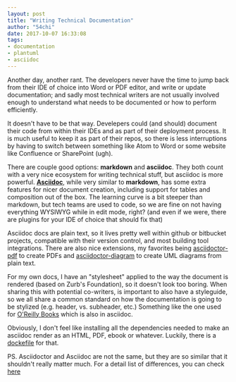 ```yaml
---
layout: post
title: "Writing Technical Documentation"
author: "54chi"
date: 2017-10-07 16:33:08
tags:
- documentation
- plantuml
- asciidoc
---
```


Another day, another rant. The developers never have the time to jump back from their IDE of choice into Word or PDF editor, and write or update documentation; and sadly most technical writers are not usually involved enough to understand what needs to be documented or how to perform efficiently.

It doesn't have to be that way. Develepers could (and should) document their code from within their IDEs and as part of their deployment process. It is much useful to keep it as part of their repos, so there is less interruptions by having to switch between something like Atom to Word or some website like Confluence or SharePoint (ugh).

There are couple good options: **markdown** and **asciidoc**. They both count with a very nice ecosystem for writing technical stuff, but asciidoc is more powerful. [**Asciidoc**](http://asciidoctor.org/docs/what-is-asciidoc/), while very similar to **markdown**, has some extra features for nicer document creation, including support for tables and composition out of the box. The learning curve is a bit steeper than markdown, but tech teams are used to code, so we are fine on not having everything WYSIWYG while in edit mode, right? (and even if we were, there are plugins for your IDE of choice that should fix that)

Asciidoc docs are plain text, so it lives pretty well within github or bitbucket projects, compatible with their version control, and most building tool integrations. There are also nice extensions, my favorites being [asciidoctor-pdf](https://github.com/asciidoctor/asciidoctor-pdf) to create PDFs and [asciidoctor-diagram](https://github.com/asciidoctor/asciidoctor-diagram) to create UML diagrams from plain text.

For my own docs, I have an "stylesheet" applied to the way the document is rendered (based on Zurb's Foundation), so it doesn't look too boring. When sharing this with potential co-writers, is important to also have a styleguide, so we all share a common standard on how the documentation is going to be stylized (e.g. header, vs. subheader, etc.) Something like the one used for [O'Reilly Books](http://docs.atlas.oreilly.com/writing_in_asciidoc.html) which is also in asciidoc.

Obviously, I don't feel like installing all the dependencies needed to make an asciidoc render as an HTML, PDF, ebook or whatever. Luckily, there is a [dockefile](https://github.com/asciidoctor/docker-asciidoctor) for that.

PS. Asciidoctor and Asciidoc are not the same, but they are so similar that it shouldn't really matter much. For a detail list of differences, you can check [here](http://asciidoctor.org/docs/asciidoc-asciidoctor-diffs/)

